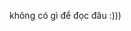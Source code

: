  <!--  Đọc kỹ nha mấy đứa -->
 <!--  -->
 <!--  -->
 <!--  -->
 <!--  -->
 <!--  -->

không có gì để đọc đâu :)))
